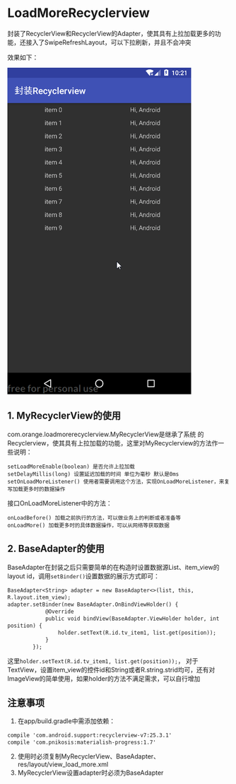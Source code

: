 # LoadMoreRecyclerview
封装了RecyclerView和RecyclerView的Adapter，使其具有上拉加载更多的功能，还接入了SwipeRefreshLayout，可以下拉刷新，并且不会冲突

效果如下：

![](https://github.com/orangeju0317/LoadMoreRecyclerview/blob/master/wiki/demoAnim.gif)

## 1. MyRecyclerView的使用
com.orange.loadmorerecyclerview.MyRecyclerView是继承了系统 的Recyclerview，使其具有上拉加载的功能，这里对MyRecyclerview的方法作一些说明：
```
setLoadMoreEnable(boolean) 是否允许上拉加载
setDelayMillis(long) 设置延迟加载的时间 单位为毫秒 默认是0ms
setOnLoadMoreListener() 使用者需要调用这个方法，实现OnLoadMoreListener，来复写加载更多时的数据操作
```
接口OnLoadMoreListener中的方法：
```
onLoadBefore() 加载之前执行的方法，可以做业务上的判断或者准备等
onLoadMore() 加载更多时的具体数据操作，可以从网络等获取数据
```

## 2. BaseAdapter的使用
BaseAdapter在封装之后只需要简单的在构造时设置数据源List、item_view的layout id，调用`setBinder()`设置数据的展示方式即可：
```
BaseAdapter<String> adapter = new BaseAdapter<>(list, this, R.layout.item_view);
adapter.setBinder(new BaseAdapter.OnBindViewHolder() {
            @Override
            public void bindView(BaseAdapter.ViewHolder holder, int position) {
                holder.setText(R.id.tv_item1, list.get(position));
            }
        });
```
这里`holder.setText(R.id.tv_item1, list.get(position));`，
对于TextView，设置item_view的控件id和String或者R.string.strid均可，还有对ImageView的简单使用，如果holder的方法不满足需求，可以自行增加

## 注意事项
1. 在app/build.gradle中需添加依赖：
```
compile 'com.android.support:recyclerview-v7:25.3.1'
compile 'com.pnikosis:materialish-progress:1.7'
```
2. 使用时必须复制MyRecyclerView、BaseAdapter、res/layout/view_load_more.xml
3. MyRecyclerView设置adapter时必须为BaseAdapter
